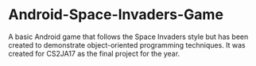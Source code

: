 # Android-Space-Invaders-Game

  A basic Android game that follows the Space Invaders style but has been created to demonstrate object-oriented programming techniques. It was created for CS2JA17 as the final project for the year. 
